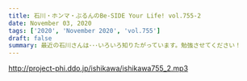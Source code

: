 ```yaml
---
title: 石川・ホンマ・ぶるんのBe-SIDE Your Life! vol.755-2
date: November 03, 2020
tags: ['2020', 'November 2020', 'vol.755']
draft: false
summary: 最近の石川さんは･･･いろいろ知りたがっています。勉強させてください！
---
```


http://project-phi.ddo.jp/ishikawa/ishikawa755_2.mp3

